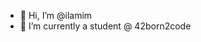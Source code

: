 - 👋 Hi, I’m @ilamim
- 🌱 I’m currently a student @ 42born2code

<!---
ilamim/ilamim is a ✨ special ✨ repository because its `README.md` (this file) appears on your GitHub profile.
You can click the Preview link to take a look at your changes.
--->
